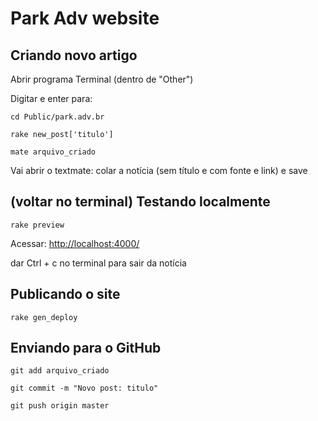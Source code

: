 # Park Adv website

## Criando novo artigo

Abrir programa Terminal (dentro de "Other")

Digitar e enter para:
```
cd Public/park.adv.br
```

```
rake new_post['titulo']
```

```
mate arquivo_criado
```
Vai abrir o textmate: colar a notícia (sem título e com fonte e link) e save

## (voltar no terminal) Testando localmente

```
rake preview
```
Acessar: [http://localhost:4000/](http://localhost:4000/)

dar Ctrl + c no terminal para sair da notícia

## Publicando o site

```
rake gen_deploy
```

## Enviando para o GitHub

```
git add arquivo_criado
```

```
git commit -m "Novo post: titulo"
```

```
git push origin master
```
